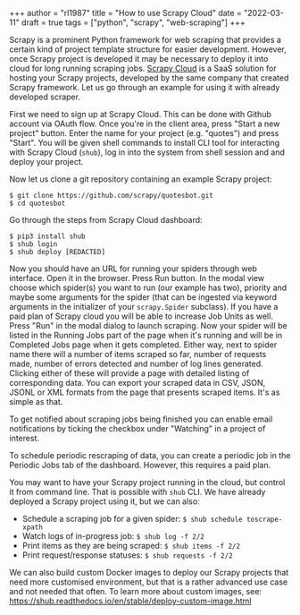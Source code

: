 +++
author = "rl1987"
title = "How to use Scrapy Cloud"
date = "2022-03-11"
draft = true
tags = ["python", "scrapy", "web-scraping"]
+++

Scrapy is a prominent Python framework for web scraping that provides a certain kind of
project template structure for easier development. However, once Scrapy project is developed
it may be necessary to deploy it into cloud for long running scraping jobs. 
[Scrapy Cloud](https://www.zyte.com/scrapy-cloud/) is a SaaS solution for hosting your
Scrapy projects, developed by the same company that created Scrapy framework. Let us go through 
an example for using it with already developed scraper.

First we need to sign up at Scrapy Cloud. This can be done with Github account via OAuth flow.
Once you're in the client area, press "Start a new project" button. Enter the name for your project
(e.g. "quotes") and press "Start". You will be given shell commands to install CLI tool for 
interacting with Scrapy Cloud (`shub`), log in into the system from shell session and and deploy 
your project.

Now let us clone a git repository containing an example Scrapy project:

```
$ git clone https://github.com/scrapy/quotesbot.git
$ cd quotesbot
```

Go through the steps from Scrapy Cloud dashboard:

```
$ pip3 install shub
$ shub login
$ shub deploy [REDACTED]
```

Now you should have an URL for running your spiders through web interface. Open it in the browser.
Press Run button. In the modal view choose which spider(s) you want to run (our example has two), 
priority and maybe some arguments for the spider (that can be ingested via keyword arguments in
the initializer of your `scrapy.Spider` subclass). If you have a paid plan of Scrapy cloud you will
be able to increase Job Units as well. Press "Run" in the modal dialog to launch scraping.
Now your spider will be listed in the Running Jobs part of the page when it's running and will 
be in Completed Jobs page when it gets completed. Either way, next to spider name there will 
a number of items scraped so far, number of requests made, number of errors detected and number
of log lines generated. Clicking either of these will provide a page with detailed listing of 
corresponding data. You can export your scraped data in CSV, JSON, JSONL or XML formats from 
the page that presents scraped items. It's as simple as that.

To get notified about scraping jobs being finished you can enable email notifications by ticking
the checkbox under "Watching" in a project of interest.

To schedule periodic rescraping of data, you can create a periodic job in the Periodic Jobs tab 
of the dashboard. However, this requires a paid plan.

You may want to have your Scrapy project running in the cloud, but control it from command line.
That is possible with `shub` CLI. We have already deployed a Scrapy project using it, but we can 
also:

* Schedule a scraping job for a given spider: `$ shub schedule toscrape-xpath`
* Watch logs of in-progress job: `$ shub log -f 2/2`
* Print items as they are being scraped: `$ shub items -f 2/2`
* Print request/response statuses: `$ shub requests -f 2/2`

We can also build custom Docker images to deploy our Scrapy projects that need more customised
environment, but that is a rather advanced use case and not needed that often. 
To learn more about custom images, see: https://shub.readthedocs.io/en/stable/deploy-custom-image.html


